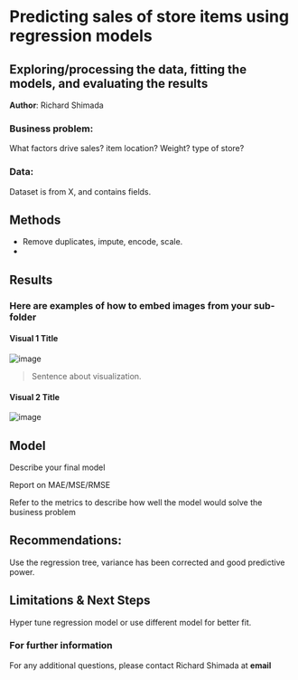 # Predicting sales of store items using regression models 
## Exploring/processing the data, fitting the models, and evaluating the results 

**Author**: Richard Shimada

### Business problem:

What factors drive sales? item location? Weight? type of store?


### Data:
Dataset is from X, and contains fields.


## Methods
- Remove duplicates, impute, encode, scale.
- 

## Results

### Here are examples of how to embed images from your sub-folder


#### Visual 1 Title

![image](https://user-images.githubusercontent.com/110313483/191888643-2063745e-48d7-4744-a68a-f88e6e2415df.png)

> Sentence about visualization.

#### Visual 2 Title

![image](https://user-images.githubusercontent.com/110313483/191889066-f91da510-d333-4c48-9078-c969c13c2100.png)

## Model

Describe your final model

Report on MAE/MSE/RMSE

Refer to the metrics to describe how well the model would solve the business problem

## Recommendations:

Use the regression tree, variance has been corrected and good predictive power.


## Limitations & Next Steps

Hyper tune regression model or use different model for better fit.


### For further information


For any additional questions, please contact Richard Shimada at **email**

